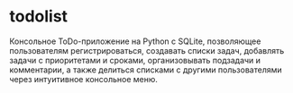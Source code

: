 # todolist
Консольное ToDo-приложение на Python с SQLite, позволяющее пользователям регистрироваться, создавать списки задач, добавлять задачи с приоритетами и сроками, организовывать подзадачи и комментарии, а также делиться списками с другими пользователями через интуитивное консольное меню.
